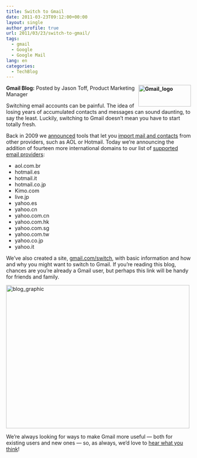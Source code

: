 ```yaml
---
title: Switch to Gmail
date: 2011-03-23T09:12:00+00:00
layout: single
author_profile: true
url: 2011/03/23/switch-to-gmail/
tags:
  - gmail
  - Google
  - Google Mail
lang: en
categories: 
  - TechBlog
---
```

**[<img title="Gmail_logo" border="0" alt="Gmail_logo" align="right" src="http://lh6.ggpht.com/_vaUVXcmC3OI/TYmyUwTNUvI/AAAAAAAADyA/DV7HWd7o9UY/Gmail_logo_thumb%5B2%5D.png?imgmax=800" width="143" height="59" />](http://lh3.ggpht.com/_vaUVXcmC3OI/TYmySh_P3gI/AAAAAAAADx8/tH3On_ApIdg/s1600-h/Gmail_logo%5B4%5D.png)Gmail Blog:** Posted by Jason Toff, Product Marketing Manager

Switching email accounts can be painful. The idea of losing years of accumulated contacts and messages can sound daunting, to say the least. Luckily, switching to Gmail doesn’t mean you have to start totally fresh.

Back in 2009 we [announced](http://gmailblog.blogspot.com/2009/05/import-your-mail-and-contacts-from.html) tools that let you [import mail and contacts](http://mail.google.com/support/bin/static.py?page=guide.cs&guide=25413&topic=25414) from other providers, such as AOL or Hotmail. Today we’re announcing the addition of fourteen more international domains to our list of [supported email providers](http://mail.google.com/support/bin/answer.py?hl=en&ctx=mail&answer=1208658&topic=28730):

  * aol.com.br 
  * hotmail.es 
  * hotmail.it 
  * hotmail.co.jp 
  * Kimo.com 
  * live.jp 
  * yahoo.es 
  * yahoo.cn 
  * yahoo.com.cn 
  * yahoo.com.hk 
  * yahoo.com.sg 
  * yahoo.com.tw 
  * yahoo.co.jp 
  * yahoo.it

We’ve also created a site, [gmail.com/switch](http://www.gmail.com/switch), with basic information and how and why you might want to switch to Gmail. If you’re reading this blog, chances are you’re already a Gmail user, but perhaps this link will be handy for friends and family.

[<img title="blog_graphic" border="0" alt="blog_graphic" src="http://lh3.ggpht.com/_vaUVXcmC3OI/TYmya7zSyNI/AAAAAAAADyI/Oqa-s0nsIA0/blog_graphic_thumb%5B4%5D.png?imgmax=800" width="500" height="391" />](http://lh3.ggpht.com/_vaUVXcmC3OI/TYmyX2_eCmI/AAAAAAAADyE/flGNx7x6rMY/s1600-h/blog_graphic%5B6%5D.png)

We’re always looking for ways to make Gmail more useful — both for existing users and new ones — so, as always, we’d love to [hear what you think](http://www.google.com/support/forum/p/gmail)!